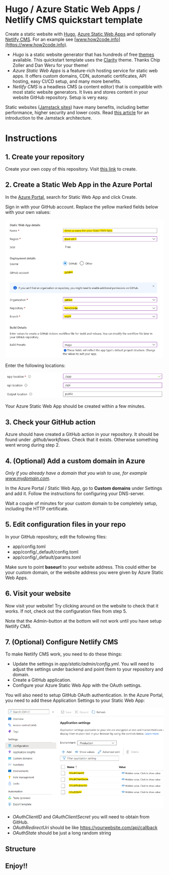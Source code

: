 # Hugo / Azure Static Web Apps / Netlify CMS quickstart template

Create a static website with [Hugo](https://gohugo.io/), [Azure Static Web Apps](https://docs.microsoft.com/en-us/azure/static-web-apps/) and optionally [Netlify CMS](https://www.netlifycms.org/). For an example see [www.how2code.info](https://www.how2code.info).

* *Hugo* is a static website generator that has hundreds of free [themes](https://themes.gohugo.io/) available. This quickstart template uses the [Clarity](https://themes.gohugo.io/hugo-clarity/) theme. Thanks Chip Zoller and Dan Weru for your theme!
* *Azure Static Web Apps* is a feature-rich hosting service for static web apps. It offers custom domains, CDN, automatic certificates, API hosting, easy CI/CD setup, and many more benefits.
* *Netlify CMS* is a headless CMS (a content editor) that is compatible with most static website generators. It lives and stores content in your website GitHub repository. Setup is very easy.

Static websites ([Jamstack sites](https://www.jamstack.org)) have many benefits, including better performance, higher security and lower costs. Read [this article](https://www.how2code.info/en/blog/azure-static-web-apps-the-fast-and-secure-way-to-run-your-blog/) for an introduction to the Jamstack architecture.

# Instructions

## 1. Create your repository
Create your own copy of this repository. Visit [this link](https://github.com/jahlen/hugo-azure-static-webapp-quickstart/generate) to create.

## 2. Create a Static Web App in the Azure Portal
In the [Azure Portal](https://portal.azure.com/), search for Static Web App and click Create. 

Sign in with your GitHub account. Replace the yellow marked fields below with your own values:

![Create Static Web App](readme-images/static-webapp-create.png)

Enter the following locations:

![Create Static Web App](readme-images/static-webapp-create-2.png)

Your Azure Static Web App should be created within a few minutes.

## 3. Check your GitHub action

Azure should have created a GitHub action in your repository. It should be found under *.github/workflows*. Check that it exists. Otherwise something went wrong during step 2.

## 4. (Optional) Add a custom domain in Azure

*Only if you already have a domain that you wish to use, for example www.mydomain.com*. 

In the Azure Portal / Static Web App, go to **Custom domains** under Settings and add it. Follow the instructions for configuring your DNS-server.

Wait a couple of minutes for your custom domain to be completely setup, including the HTTP certificate.

## 5. Edit configuration files in your repo

In your GitHub repository, edit the following files:

* app/config.toml
* app/config/_default/config.toml
* app/config/_default/params.toml

Make sure to point **baseurl** to your website address. This could either be your custom domain, or the website address you were given by Azure Static Web Apps.

## 6. Visit your website

Now visit your website! Try clicking around on the website to check that it works. If not, check out the configuration files from step 5.

Note that the Admin-button at the bottom will not work until you have setup Netlify CMS.

## 7. (Optional) Configure Netlify CMS

To make Netlify CMS work, you need to do these things:

* Update the settings in *app/static/admin/config.yml*. You will need to adjust the settings under backend and point them to your repository and domain.
* Create a GitHub application.
* Configure your Azure Static Web App with the OAuth settings.

You will also need to setup GitHub OAuth authentication. In the Azure Portal, you need to add these Application Settings to your Static Web App:

![Azure Static Web App OAuth configuration](readme-images/azure-oauth-config.png)

* *OAuthClientID* and *OAuthClientSecret* you will need to obtain from GitHub.
* *OAuthRedirectUri* should be like https://yourwebsite.com/api/callback
* *OAuthState* should be just a long random string

## Structure

## Enjoy!!
